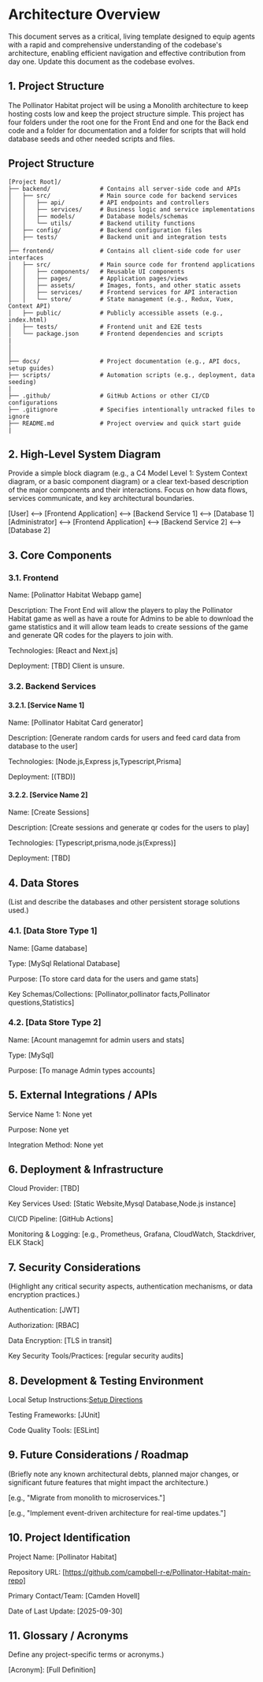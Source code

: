 # Architecture Overview #
This document serves as a critical, living template designed to equip agents with a rapid and comprehensive understanding of the codebase's architecture, enabling efficient navigation and effective contribution from day one. Update this document as the codebase evolves.

## 1. Project Structure ##
The Pollinator Habitat project will be using a Monolith architecture to keep hosting costs low and keep the project structure simple. This project has four folders under the root one 
for the Front End and one for the Back end code and a folder for documentation and a folder for scripts that will hold database seeds and other needed scripts and files. 


## Project Structure

```text
[Project Root]/
├── backend/              # Contains all server-side code and APIs
│   ├── src/              # Main source code for backend services
│   │   ├── api/          # API endpoints and controllers
│   │   ├── services/     # Business logic and service implementations
│   │   ├── models/       # Database models/schemas
│   │   └── utils/        # Backend utility functions
│   ├── config/           # Backend configuration files
│   ├── tests/            # Backend unit and integration tests
│   
├── frontend/             # Contains all client-side code for user interfaces
│   ├── src/              # Main source code for frontend applications
│   │   ├── components/   # Reusable UI components
│   │   ├── pages/        # Application pages/views
│   │   ├── assets/       # Images, fonts, and other static assets
│   │   ├── services/     # Frontend services for API interaction
│   │   └── store/        # State management (e.g., Redux, Vuex, Context API)
│   ├── public/           # Publicly accessible assets (e.g., index.html)
│   ├── tests/            # Frontend unit and E2E tests
│   └── package.json      # Frontend dependencies and scripts
|
│   
│   
├── docs/                 # Project documentation (e.g., API docs, setup guides)
├── scripts/              # Automation scripts (e.g., deployment, data seeding)
|
├── .github/              # GitHub Actions or other CI/CD configurations
├── .gitignore            # Specifies intentionally untracked files to ignore
├── README.md             # Project overview and quick start guide
|
```


## 2. High-Level System Diagram ##
Provide a simple block diagram (e.g., a C4 Model Level 1: System Context diagram, or a basic component diagram) or a clear text-based description of the major components and their interactions. Focus on how data flows, services communicate, and key architectural boundaries.
 
[User] <--> [Frontend Application] <--> [Backend Service 1] <--> [Database 1]
[Administrator] <--> [Frontend Application] <--> [Backend Service 2] <--> [Database 2]    
    

## 3. Core Components ##


### 3.1. Frontend ###

Name: [Polinattor Habitat Webapp game]

Description: The Front End will allow the players to play the Pollinator Habitat game as well as have a route for Admins to be able to download the game statistics and it will allow team leads to create sessions of the game and generate QR codes for the players to join with. 

Technologies: [React and Next.js]

Deployment: [TBD] Client is unsure. 

### 3.2. Backend Services



#### 3.2.1. [Service Name 1]

Name: [Pollinator Habitat Card generator]

Description: [Generate random cards for users and feed card data from database to the user]

Technologies: [Node.js,Express js,Typescript,Prisma]

Deployment: [(TBD)]

#### 3.2.2. [Service Name 2]

Name: [Create Sessions]

Description: [Create sessions and generate qr codes for the users to play]

Technologies: [Typescript,prisma,node.js(Express)]

Deployment: [TBD]

## 4. Data Stores

(List and describe the databases and other persistent storage solutions used.)

### 4.1. [Data Store Type 1]

Name: [Game database]

Type: [MySql Relational Database]

Purpose: [To store card data for the users and game stats]

Key Schemas/Collections: [Pollinator,pollinator facts,Pollinator questions,Statistics]

### 4.2. [Data Store Type 2]

Name: [Acount managemnt for admin users and stats]

Type: [MySql]

Purpose: [To manage Admin types accounts]

## 5. External Integrations / APIs



Service Name 1: None yet

Purpose: None yet

Integration Method: None yet

## 6. Deployment & Infrastructure

Cloud Provider: [TBD]

Key Services Used: [Static Website,Mysql Database,Node.js instance]

CI/CD Pipeline: [GitHub Actions]

Monitoring & Logging: [e.g., Prometheus, Grafana, CloudWatch, Stackdriver, ELK Stack]

## 7. Security Considerations

(Highlight any critical security aspects, authentication mechanisms, or data encryption practices.)

Authentication: [JWT]

Authorization: [RBAC]

Data Encryption: [TLS in transit]

Key Security Tools/Practices: [regular security audits]

## 8. Development & Testing Environment

Local Setup Instructions:[Setup Directions]( https://github.com/campbell-r-e/Pollinator-Habitat-main-repo/blob/main/Contributing.md )

Testing Frameworks: [JUnit]

Code Quality Tools: [ESLint]

## 9. Future Considerations / Roadmap

(Briefly note any known architectural debts, planned major changes, or significant future features that might impact the architecture.)

[e.g., "Migrate from monolith to microservices."]

[e.g., "Implement event-driven architecture for real-time updates."]

## 10. Project Identification

Project Name: [Pollinator Habitat]

Repository URL: [https://github.com/campbell-r-e/Pollinator-Habitat-main-repo]

Primary Contact/Team: [Camden Hovell]

Date of Last Update: [2025-09-30]

## 11. Glossary / Acronyms

Define any project-specific terms or acronyms.)

[Acronym]: [Full Definition]

[Term]: [Explanation]
